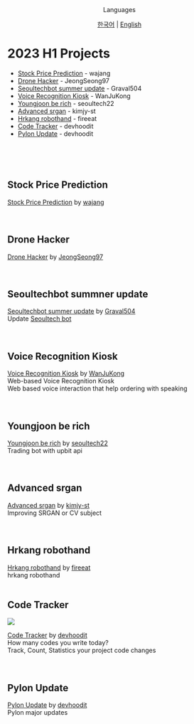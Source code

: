 <div align="center">
Languages
<br>

[한국어](./2023H1_ko.md) | [English](./2023H1.md)
</div>

# 2023 H1 Projects

- [Stock Price Prediction](#stock-price-prediction) - wajang
- [Drone Hacker](#drone-hacker) - JeongSeong97
- [Seoultechbot summer update](#seoultechbot-summner-update) - Graval504
- [Voice Recognition Kiosk](#voice-recognition-kiosk) - WanJuKong
- [Youngjoon be rich](#youngjoon-be-rich) - seoultech22
- [Advanced srgan](#advanced-srgan) - kimjy-st
- [Hrkang robothand](#Hrkang-robothand) - fireeat
- [Code Tracker](#code-tracker) - devhoodit
- [Pylon Update](#code-tracker) - devhoodit

<br>
<br>
<br>


## Stock Price Prediction
[Stock Price Prediction](https://github.com/stnuc/Stock-Price-Prediction) by [wajang](https://github.com/wajang)  
<br>
<br>

## Drone Hacker
[Drone Hacker](https://github.com/stnuc/drone_hacker) by [JeongSeong97](https://github.com/JeongSeong97)  
<br>
<br>

## Seoultechbot summner update
[Seoultechbot summer update](https://github.com/stnuc/seoultechbot-summer-update) by [Graval504](https://github.com/Graval504)  
Update [Seoultech bot](https://github.com/Graval504/seoultechbot)  
<br>
<br>

## Voice Recognition Kiosk
[Voice Recognition Kiosk](https://github.com/stnuc/Voice-Recognition-Kiosk) by [WanJuKong](https://github.com/WanJuKong)  
Web-based Voice Recognition Kiosk  
Web based voice interaction that help ordering with speaking  
<br>
<br>

## Youngjoon be rich
[Youngjoon be rich](https://github.com/stnuc/Youngjoon_be_rich) by [seoultech22](https://github.com/seoultech22)  
Trading bot with upbit api  
<br>
<br>

## Advanced srgan
[Advanced srgan](https://github.com/stnuc/advanced-srgan) by [kimjy-st](https://github.com/kimjy-st)  
Improving SRGAN or CV subject  
<br>
<br>

## Hrkang robothand
[Hrkang robothand](https://github.com/stnuc/hrkang_robothand) by [fireeat](https://github.com/fireeat)  
hrkang robothand
<br>
<br>

## Code Tracker
<img src="https://img.shields.io/badge/Rust-000000?style=flat-square&logo=Rust&logoColor=ffffff"/>

[Code Tracker](https://github.com/devhoodit/codetracker) by [devhoodit](https://github.com/devhoodit)  
How many codes you write today?  
Track, Count, Statistics your project code changes  
<br>
<br>

## Pylon Update
[Pylon Update](https://github.com/PylonSchema) by [devhoodit](https://github.com/devhoodit)  
Pylon major updates  
<br>
<br>
